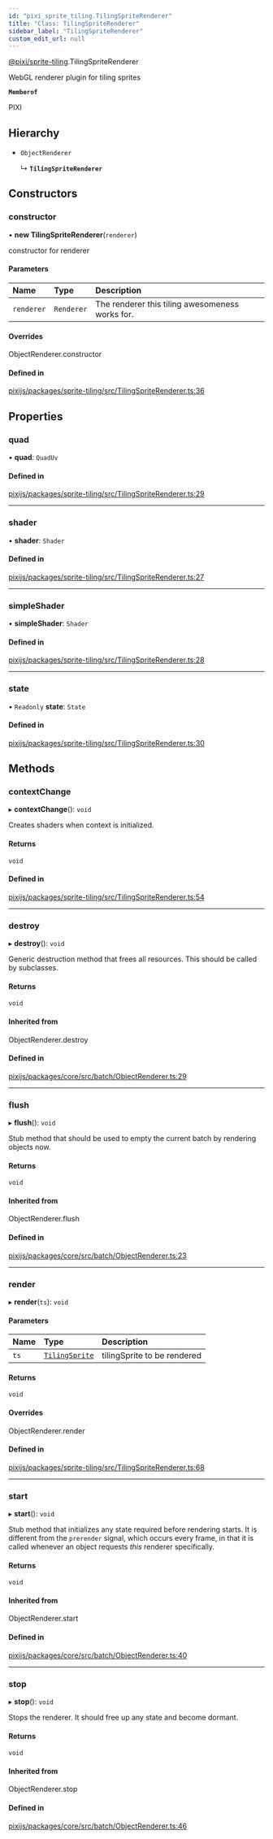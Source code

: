 ```yaml
---
id: "pixi_sprite_tiling.TilingSpriteRenderer"
title: "Class: TilingSpriteRenderer"
sidebar_label: "TilingSpriteRenderer"
custom_edit_url: null
---
```


[@pixi/sprite-tiling](../modules/pixi_sprite_tiling.md).TilingSpriteRenderer

WebGL renderer plugin for tiling sprites

**`Memberof`**

PIXI

## Hierarchy

- `ObjectRenderer`

  ↳ **`TilingSpriteRenderer`**

## Constructors

### constructor

• **new TilingSpriteRenderer**(`renderer`)

constructor for renderer

#### Parameters

| Name | Type | Description |
| :------ | :------ | :------ |
| `renderer` | `Renderer` | The renderer this tiling awesomeness works for. |

#### Overrides

ObjectRenderer.constructor

#### Defined in

[pixijs/packages/sprite-tiling/src/TilingSpriteRenderer.ts:36](https://github.com/pixijs/pixijs/blob/2194fe5c5/packages/sprite-tiling/src/TilingSpriteRenderer.ts#L36)

## Properties

### quad

• **quad**: `QuadUv`

#### Defined in

[pixijs/packages/sprite-tiling/src/TilingSpriteRenderer.ts:29](https://github.com/pixijs/pixijs/blob/2194fe5c5/packages/sprite-tiling/src/TilingSpriteRenderer.ts#L29)

___

### shader

• **shader**: `Shader`

#### Defined in

[pixijs/packages/sprite-tiling/src/TilingSpriteRenderer.ts:27](https://github.com/pixijs/pixijs/blob/2194fe5c5/packages/sprite-tiling/src/TilingSpriteRenderer.ts#L27)

___

### simpleShader

• **simpleShader**: `Shader`

#### Defined in

[pixijs/packages/sprite-tiling/src/TilingSpriteRenderer.ts:28](https://github.com/pixijs/pixijs/blob/2194fe5c5/packages/sprite-tiling/src/TilingSpriteRenderer.ts#L28)

___

### state

• `Readonly` **state**: `State`

#### Defined in

[pixijs/packages/sprite-tiling/src/TilingSpriteRenderer.ts:30](https://github.com/pixijs/pixijs/blob/2194fe5c5/packages/sprite-tiling/src/TilingSpriteRenderer.ts#L30)

## Methods

### contextChange

▸ **contextChange**(): `void`

Creates shaders when context is initialized.

#### Returns

`void`

#### Defined in

[pixijs/packages/sprite-tiling/src/TilingSpriteRenderer.ts:54](https://github.com/pixijs/pixijs/blob/2194fe5c5/packages/sprite-tiling/src/TilingSpriteRenderer.ts#L54)

___

### destroy

▸ **destroy**(): `void`

Generic destruction method that frees all resources. This should be called by subclasses.

#### Returns

`void`

#### Inherited from

ObjectRenderer.destroy

#### Defined in

[pixijs/packages/core/src/batch/ObjectRenderer.ts:29](https://github.com/pixijs/pixijs/blob/2194fe5c5/packages/core/src/batch/ObjectRenderer.ts#L29)

___

### flush

▸ **flush**(): `void`

Stub method that should be used to empty the current batch by rendering objects now.

#### Returns

`void`

#### Inherited from

ObjectRenderer.flush

#### Defined in

[pixijs/packages/core/src/batch/ObjectRenderer.ts:23](https://github.com/pixijs/pixijs/blob/2194fe5c5/packages/core/src/batch/ObjectRenderer.ts#L23)

___

### render

▸ **render**(`ts`): `void`

#### Parameters

| Name | Type | Description |
| :------ | :------ | :------ |
| `ts` | [`TilingSprite`](pixi_sprite_tiling.TilingSprite.md) | tilingSprite to be rendered |

#### Returns

`void`

#### Overrides

ObjectRenderer.render

#### Defined in

[pixijs/packages/sprite-tiling/src/TilingSpriteRenderer.ts:68](https://github.com/pixijs/pixijs/blob/2194fe5c5/packages/sprite-tiling/src/TilingSpriteRenderer.ts#L68)

___

### start

▸ **start**(): `void`

Stub method that initializes any state required before
rendering starts. It is different from the `prerender`
signal, which occurs every frame, in that it is called
whenever an object requests _this_ renderer specifically.

#### Returns

`void`

#### Inherited from

ObjectRenderer.start

#### Defined in

[pixijs/packages/core/src/batch/ObjectRenderer.ts:40](https://github.com/pixijs/pixijs/blob/2194fe5c5/packages/core/src/batch/ObjectRenderer.ts#L40)

___

### stop

▸ **stop**(): `void`

Stops the renderer. It should free up any state and become dormant.

#### Returns

`void`

#### Inherited from

ObjectRenderer.stop

#### Defined in

[pixijs/packages/core/src/batch/ObjectRenderer.ts:46](https://github.com/pixijs/pixijs/blob/2194fe5c5/packages/core/src/batch/ObjectRenderer.ts#L46)
